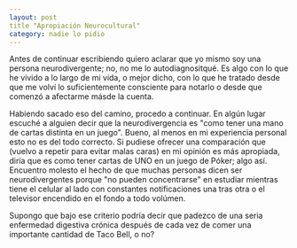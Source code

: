 ```yaml
---
layout: post
title "Apropiación Neurocultural"
category: nadie lo pidio
---
```

Antes de continuar escribiendo quiero aclarar que yo mismo soy una persona neurodivergente; no, no me lo autodiagnositqué. Es algo con lo que he vivido a lo largo de mi vida, o mejor dicho, con lo que he tratado desde que me volví lo suficientemente consciente para notarlo o desde que comenzó a afectarme másde la cuenta.


Habiendo sacado eso del camino, procedo a continuar. En algún lugar escuché a alguien decir que la neurodivergencia es "como tener una mano de cartas distinta en un juego". Bueno, al menos en mi experiencia personal esto no es del todo correcto. Si pudiese ofrecer una comparación que (vuelvo a repetir para evitar malas caras) en mi opinión es más apropiada, diría que es como tener cartas de UNO en un juego de Póker; algo así. Encuentro molesto el hecho de que muchas personas dicen ser neurodivergentes porque "no pueden concentrarse" en estudiar mientras tiene el celular al lado con constantes notificaciones una tras otra o el televisor encendido en el fondo a todo volúmen. 

Supongo que bajo ese criterio podría decir que padezco de una seria enfermedad digestiva crónica después de cada vez de comer una importante cantidad de Taco Bell, o no?